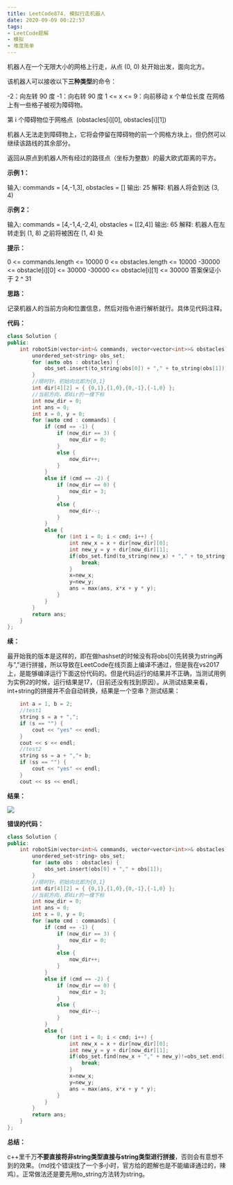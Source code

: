 ```yaml
---
title: LeetCode874. 模拟行走机器人
date: 2020-09-09 00:22:57
tags:
- LeetCode题解
- 模拟
- 难度简单
---
```


 机器人在一个无限大小的网格上行走，从点 (0, 0) 处开始出发，面向北方。

<!-- more -->

该机器人可以接收以下**三种类型**的命令：

-2：向左转 90 度
-1：向右转 90 度
1 <= x <= 9：向前移动 x 个单位长度
在网格上有一些格子被视为障碍物。

第 i 个障碍物位于网格点  (obstacles\[i][0], obstacles\[i][1])

机器人无法走到障碍物上，它将会停留在障碍物的前一个网格方块上，但仍然可以继续该路线的其余部分。

返回从原点到机器人所有经过的路径点（坐标为整数）的最大欧式距离的平方。

**示例 1：**

输入: commands = [4,-1,3], obstacles = []
输出: 25
解释: 机器人将会到达 (3, 4)

**示例 2：**

输入: commands = [4,-1,4,-2,4], obstacles = [[2,4]]
输出: 65
解释: 机器人在左转走到 (1, 8) 之前将被困在 (1, 4) 处

**提示：**

0 <= commands.length <= 10000
0 <= obstacles.length <= 10000
-30000 <= obstacle\[i][0] <= 30000
-30000 <= obstacle\[i][1] <= 30000
答案保证小于 2 ^ 31



**思路：**

记录机器人的当前方向和位置信息，然后对指令进行解析就行。具体见代码注释。

**代码：**

```cpp
class Solution {
public:
    int robotSim(vector<int>& commands, vector<vector<int>>& obstacles) {
        unordered_set<string> obs_set;
        for (auto obs : obstacles) {
            obs_set.insert(to_string(obs[0]) + "," + to_string(obs[1]));
        }
        //顺时针，初始向北即为{0,1}
        int dir[4][2] = { {0,1},{1,0},{0,-1},{-1,0} };
        //当前方向，即dir的一维下标
        int now_dir = 0;
        int ans = 0;
        int x = 0, y = 0;
        for (auto cmd : commands) {
            if (cmd == -1) {
                if (now_dir == 3) {
                    now_dir = 0;
                }
                else {
                    now_dir++;
                }
            }
            else if (cmd == -2) {
                if (now_dir == 0) {
                    now_dir = 3;
                }
                else {
                    now_dir--;
                }
            }
            else {
                for (int i = 0; i < cmd; i++) {
                    int new_x = x + dir[now_dir][0];
                    int new_y = y + dir[now_dir][1];
                    if(obs_set.find(to_string(new_x) + "," + to_string(new_y))!=obs_set.end()){ //如果在hashset中，则当前这个cmd无法继续执行
                        break;
                    }
                    x=new_x;
                    y=new_y;
                    ans = max(ans, x*x + y * y);
                }
            }
        }
        return ans;
    }
};

```

**续：**

最开始我的版本是这样的，即在做hashset的时候没有将obs[0]先转换为string再与","进行拼接，所以导致在LeetCode在线页面上编译不通过，但是我在vs2017上，是能够编译运行下面这份代码的。但是代码运行的结果并不正确，当测试用例为实例2的时候，运行结果是17，（目前还没有找到原因）。从测试结果来看，int+string的拼接并不会自动转换，结果是一个空串？测试结果：

```cpp
	int a = 1, b = 2;	
	//test1
	string s = a + ",";
	if (s == "") {
		cout << "yes" << endl;
	}
	cout << s << endl;
	//test2
	string ss = a + ","+ b;
	if (ss == "") {
		cout << "yes" << endl;
	}
	cout << ss << endl;
```

**结果：**

![](http://qfax2tvfl.hn-bkt.clouddn.com/img/20200909005647.png)



**错误的代码：**

```cpp
class Solution {
public:
    int robotSim(vector<int>& commands, vector<vector<int>>& obstacles) {
        unordered_set<string> obs_set;
        for (auto obs : obstacles) {
            obs_set.insert(obs[0] + "," + obs[1]);
        }
        //顺时针，初始向北即为{0,1}
        int dir[4][2] = { {0,1},{1,0},{0,-1},{-1,0} };
        //当前方向，即dir的一维下标
        int now_dir = 0;
        int ans = 0;
        int x = 0, y = 0;
        for (auto cmd : commands) {
            if (cmd == -1) {
                if (now_dir == 3) {
                    now_dir = 0;
                }
                else {
                    now_dir++;
                }
            }
            else if (cmd == -2) {
                if (now_dir == 0) {
                    now_dir = 3;
                }
                else {
                    now_dir--;
                }
            }
            else {
                for (int i = 0; i < cmd; i++) {
                    int new_x = x + dir[now_dir][0];
                    int new_y = y + dir[now_dir][1];
                    if(obs_set.find(new_x + "," + new_y)!=obs_set.end()){ //如果在hashset中，则当前这个cmd无法继续执行
                        break;
                    }
                    x=new_x;
                    y=new_y;
                    ans = max(ans, x*x + y * y);
                }
            }
        }
        return ans;
    }
};

```

**总结：**

c++里千万**不要直接将非string类型直接与string类型进行拼接**，否则会有意想不到的效果。（md找个错误找了一个多小时，官方给的题解也是不能编译通过的，辣鸡）。正常做法还是要先用to_string方法转为string。